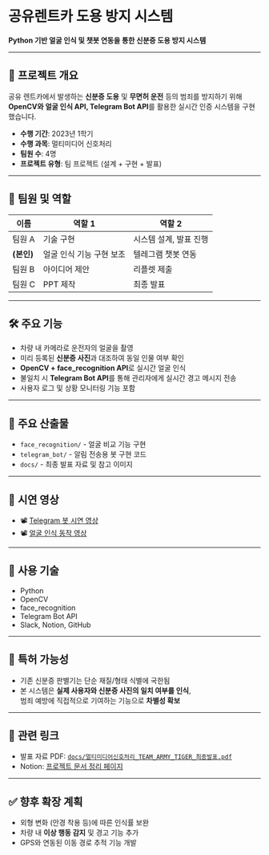 # 공유렌트카 도용 방지 시스템

**Python 기반 얼굴 인식 및 챗봇 연동을 통한 신분증 도용 방지 시스템**

---

## 📌 프로젝트 개요

공유 렌트카에서 발생하는 **신분증 도용** 및 **무면허 운전** 등의 범죄를 방지하기 위해  
**OpenCV와 얼굴 인식 API, Telegram Bot API**를 활용한 실시간 인증 시스템을 구현했습니다.

- **수행 기간**: 2023년 1학기
- **수행 과목**: 멀티미디어 신호처리
- **팀원 수**: 4명
- **프로젝트 유형**: 팀 프로젝트 (설계 + 구현 + 발표)

---

## 👤 팀원 및 역할

| 이름       | 역할 1                  | 역할 2                    |
|------------|--------------------------|----------------------------|
| 팀원 A    | 기술 구현                | 시스템 설계, 발표 진행     |
| **(본인)** | 얼굴 인식 기능 구현 보조     | 텔레그램 챗봇 연동           |
| 팀원 B     | 아이디어 제안            | 리플렛 제출                |
| 팀원 C     | PPT 제작                 | 최종 발표                  |

---

## 🛠️ 주요 기능

- 차량 내 카메라로 운전자의 얼굴을 촬영
- 미리 등록된 **신분증 사진**과 대조하여 동일 인물 여부 확인
- **OpenCV + face_recognition API**로 실시간 얼굴 인식
- 불일치 시 **Telegram Bot API**를 통해 관리자에게 실시간 경고 메시지 전송
- 사용자 로그 및 상황 모니터링 기능 포함

---

## 📂 주요 산출물

- `face_recognition/` - 얼굴 비교 기능 구현
- `telegram_bot/` - 알림 전송용 봇 구현 코드
- `docs/` - 최종 발표 자료 및 참고 이미지

---

## 🎥 시연 영상

- 📽️ [Telegram 봇 시연 영상](./텔레그램봇.MP4)
- 📽️ [얼굴 인식 동작 영상](./파이썬.MOV)

---

## 🧠 사용 기술

- Python  
- OpenCV  
- face_recognition  
- Telegram Bot API  
- Slack, Notion, GitHub

---

## 🔐 특허 가능성

- 기존 신분증 판별기는 단순 재질/형태 식별에 국한됨
- 본 시스템은 **실제 사용자와 신분증 사진의 일치 여부를 인식**,  
  범죄 예방에 직접적으로 기여하는 기능으로 **차별성 확보**

---

## 📎 관련 링크

- 발표 자료 PDF: [`docs/멀티미디어신호처리_TEAM_ARMY_TIGER_최종발표.pdf`](./docs/멀티미디어신호처리_TEAM_ARMY_TIGER_최종발표.pdf)
- Notion: [프로젝트 문서 정리 페이지](https://www.notion.so/306b2b04d5ae40ae8d0092c35cc3ad56)

---

## ✅ 향후 확장 계획

- 외형 변화 (안경 착용 등)에 따른 인식률 보완
- 차량 내 **이상 행동 감지** 및 경고 기능 추가
- GPS와 연동된 이동 경로 추적 기능 개발
